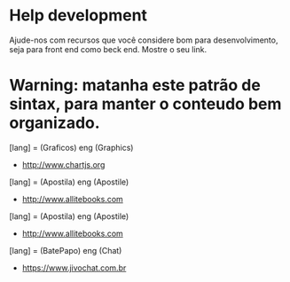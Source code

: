 # Help development
Ajude-nos com recursos que você considere bom para desenvolvimento, seja para front end como beck end. Mostre o seu link.

# Warning: matanha este patrão de sintax, para manter o conteudo bem organizado.

[lang] = (Graficos) eng (Graphics)
- http://www.chartjs.org

[lang] = (Apostila) eng (Apostile)
- http://www.allitebooks.com

[lang] = (Apostila) eng (Apostile)
- http://www.allitebooks.com

[lang] = (BatePapo) eng (Chat)
- https://www.jivochat.com.br
